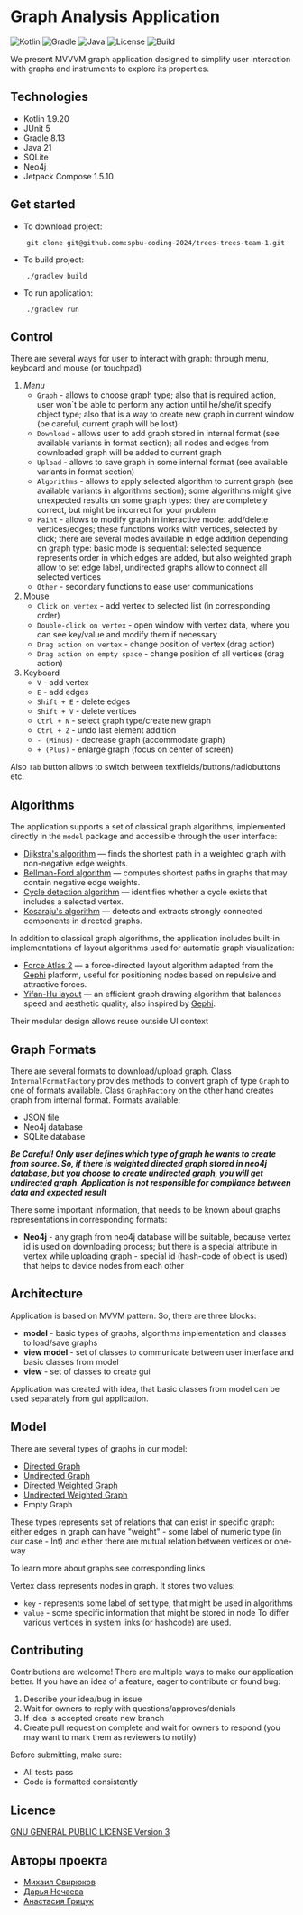 # Graph Analysis Application

![Kotlin](https://img.shields.io/badge/Kotlin-1.9.20-blue.svg)
![Gradle](https://img.shields.io/badge/Gradle-8.13-brightgreen.svg)
![Java](https://img.shields.io/badge/Java-21-yellow.svg)
![License](https://img.shields.io/badge/License-GPLv3-blue.svg)
![Build](https://img.shields.io/github/actions/workflow/status/spbu-coding-2024/graphs-graphs-team-1/build.yml)

We present MVVVM graph application designed to simplify user interaction with graphs and instruments to explore its properties.

## Technologies

* Kotlin 1.9.20
* JUnit 5
* Gradle 8.13 
* Java 21
* SQLite
* Neo4j
* Jetpack Compose 1.5.10

## Get started

* To download project:
```
    git clone git@github.com:spbu-coding-2024/trees-trees-team-1.git
```
* To build project:
```
    ./gradlew build
```

* To run application:
```
    ./gradlew run
```

## Control
There are several ways for user to interact with graph: through menu, keyboard and mouse (or touchpad)
1. *Menu*
    * `Graph` - allows to choose graph type; also that is required action, user won`t be able 
   to perform any action until he/she/it specify object type; also that is a way to create new graph in current 
   window (be careful, current graph will be lost)
    * `Download` - allows user to add graph stored in internal format (see available variants in format section); 
   all nodes and edges from downloaded graph will be added to current graph
    * `Upload` - allows to save graph in some internal format (see available variants in format section)
    * `Algorithms` - allows to apply selected algorithm to current graph (see available variants in algorithms section);
   some algorithms might give unexpected results on some graph types: they are completely correct, but might be 
   incorrect for your problem
   * `Paint` - allows to modify graph in interactive mode: add/delete vertices/edges; these functions 
   works with vertices, selected by click; there are several modes available in edge addition depending on graph type:
   basic mode is sequential: selected sequence represents order in which edges are added, but also weighted graph 
   allow to set edge label, undirected graphs allow to connect all selected vertices
   * `Other` - secondary functions to ease user communications
2. Mouse
   * `Click on vertex` - add vertex to selected list (in corresponding order)
   * `Double-click on vertex` - open window with vertex data, where you can see key/value and modify them if necessary 
   * `Drag action on vertex` - change position of vertex (drag action)
   * `Drag action on empty space` - change position of all vertices (drag action)
3. Keyboard
   * `V` - add vertex
   * `E` - add edges
   * `Shift + E` - delete edges
   * `Shift + V` - delete vertices
   * `Ctrl + N` - select graph type/create new graph
   * `Ctrl + Z` - undo last element addition
   * `- (Minus)` - decrease graph (accommodate graph)
   * `+ (Plus)` - enlarge graph (focus on center of screen)
   
Also `Tab` button allows to switch between textfields/buttons/radiobuttons etc.

## Algorithms

The application supports a set of classical graph algorithms, implemented directly in the `model` package and accessible through the user interface:

* [Dijkstra's algorithm](https://en.wikipedia.org/wiki/Dijkstra%27s_algorithm) — finds the shortest path in a weighted graph with non-negative edge weights.
* [Bellman-Ford algorithm](https://en.wikipedia.org/wiki/Bellman%E2%80%93Ford_algorithm) — computes shortest paths in graphs that may contain negative edge weights.
* [Cycle detection algorithm](https://en.wikipedia.org/wiki/Cycle_(graph_theory)#Algorithm) — identifies whether a cycle exists that includes a selected vertex.
* [Kosaraju's algorithm](https://en.wikipedia.org/wiki/Kosaraju%27s_algorithm) — detects and extracts strongly connected components in directed graphs.

In addition to classical graph algorithms, the application includes built-in implementations of layout algorithms used for automatic graph visualization:

* [Force Atlas 2](https://github.com/gephi/gephi/wiki/Force-Atlas-2) — a force-directed layout algorithm adapted from the [Gephi](http://gephi.org/) platform, useful for positioning nodes based on repulsive and attractive forces.
* [Yifan-Hu layout](http://yifanhu.net/PUB/graph_draw_small.pdf) — an efficient graph drawing algorithm that balances speed and aesthetic quality, also inspired by [Gephi](http://gephi.org/).

Their modular design allows reuse outside UI context



## Graph Formats

There are several formats to download/upload graph. Class `InternalFormatFactory` provides methods to convert graph 
of type `Graph` to one of formats available. Class `GraphFactory` on the other hand creates graph from internal format.
Formats available:
* JSON file
* Neo4j database
* SQLite database

***Be Careful! Only user defines which type of graph he wants to create from source. So, if there is weighted directed 
graph stored in neo4j database, but you choose to create undirected graph, you will get undirected graph. 
Application is not responsible for compliance between data and expected result***

There some important information, that needs to be known about graphs representations in corresponding formats:
* **Neo4j** - any graph from neo4j database will be suitable, because vertex id is used on downloading process; 
but there is a special attribute in vertex while uploading graph - special id (hash-code of object is used) 
that helps to device nodes from each other

## Architecture
Application is based on MVVM pattern. So, there are three blocks:
* **model** - basic types of graphs, algorithms implementation and classes to load/save graphs
* **view model** - set of classes to communicate between user interface and basic classes from model
* **view** - set of classes to create gui

Application was created with idea, that basic classes from model can be used separately from gui application.

## Model
There are several types of graphs in our model:
* [Directed Graph](https://en.wikipedia.org/wiki/Directed_graph)
* [Undirected Graph](https://en.wikipedia.org/wiki/Graph_(discrete_mathematics))
* [Directed Weighted Graph](https://en.wikipedia.org/wiki/Graph_(discrete_mathematics)#Weighted_graph)
* [Undirected Weighted Graph](https://en.wikipedia.org/wiki/Graph_(discrete_mathematics)#Weighted_graph)
* Empty Graph

These types represents set of relations that can exist in specific graph: either edges in graph can
have "weight" - some label of numeric type (in our case - Int) and either there are mutual relation between vertices or one-way

To learn more about graphs see corresponding links

Vertex class represents nodes in graph. It stores two values:
* ``key`` - represents some label of set type, that might be used in algorithms
* ``value`` - some specific information that might be stored in node
  To differ various vertices in system links (or hashcode) are used.

## Contributing

Contributions are welcome! There are multiple ways to make our application better. If you have an idea of a feature, 
eager to contribute or found bug:

1. Describe your idea/bug in issue
2. Wait for owners to reply with questions/approves/denials
3. If idea is accepted create new branch
4. Create pull request on complete and wait for owners to respond (you may want to mark them as reviewers to notify)

Before submitting, make sure:
- All tests pass 
- Code is formatted consistently

## Licence

[GNU GENERAL PUBLIC LICENSE Version 3](https://www.gnu.org/licenses/gpl-3.0.txt)

## Авторы проекта

* [Михаил Свирюков](https://github.com/MikhailSvirukov)
* [Дарья Нечаева](https://github.com/DaryaNechaeva)
* [Анастасия Грицук](https://github.com/Nasty12121)

